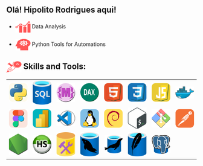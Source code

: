 ## Olá! **Hipolito Rodrigues** aqui!

- <img align="center" alt="hr-bi" height="30" width="40" src="https://github.com/hipolitorodrigues/hipolitorodrigues/blob/f347fd2890116d042ea553942a3c83497235b075/images/img-bitrab.svg"> Data Analysis <br><br>
- <img align="center" alt="hr-bi" height="30" width="40" src="https://github.com/hipolitorodrigues/hipolitorodrigues/blob/f347fd2890116d042ea553942a3c83497235b075/images/img-estudo.svg"> Python Tools for Automations

## <img align="center" alt="hr-bi" height="30" width="40" src="https://github.com/hipolitorodrigues/hipolitorodrigues/blob/0dac396ca8b714a5b5dc52ab9704281c77fe7253/images/img-tool.svg"> **Skills and Tools:**

<table>
  <tr width='50' height='50'>
    <td><img src="https://github.com/hipolitorodrigues/hipolitorodrigues/blob/114143df68ba7fa915fd688222147da430c23f8c/images/img-python.svg" width="50"></td>
    <td><img src="https://github.com/hipolitorodrigues/hipolitorodrigues/blob/93965245749fed2b836194cbed99c7abb843858e/images/img-sql-v2.svg" width="50"></td>
    <td><img src="https://github.com/hipolitorodrigues/hipolitorodrigues/blob/68e3eb6f711f3c048bfca3d59b0cee0cbbaa44cb/images/img-m2.svg" width="50"></td>
    <td><img src="https://github.com/hipolitorodrigues/hipolitorodrigues/blob/93965245749fed2b836194cbed99c7abb843858e/images/img-dax-v2.svg" width="50"></td>
    <td><img src="https://github.com/hipolitorodrigues/hipolitorodrigues/blob/114143df68ba7fa915fd688222147da430c23f8c/images/img-html5.svg" width="50"></td>
    <td><img src="https://github.com/hipolitorodrigues/hipolitorodrigues/blob/114143df68ba7fa915fd688222147da430c23f8c/images/img-css3.svg" width="50"></td>
    <td><img src="https://github.com/hipolitorodrigues/hipolitorodrigues/blob/bbd53020cc1f577735124e3d46af1c9f0226bfcd/images/img-js.svg" width="50"></td>
    <td><img src="https://github.com/hipolitorodrigues/hipolitorodrigues/blob/93965245749fed2b836194cbed99c7abb843858e/images/img-docker-v2.svg" width="50"></td>
  </tr>
  <tr width='50' height='50'>
    <td><img src="https://github.com/hipolitorodrigues/hipolitorodrigues/blob/114143df68ba7fa915fd688222147da430c23f8c/images/img-figma.svg" width="50"></td>
    <td><img src="https://github.com/hipolitorodrigues/hipolitorodrigues/blob/2e55fca965f8cfd03ee40b456086c20c223e1ae1/images/img-bi.svg" width="50"></td>
    <td><img src="https://github.com/hipolitorodrigues/hipolitorodrigues/blob/a1cbdedb51dc4304927adea9065154c3e9517855/images/img-vscode-v2.svg" width="50"></td>
    <td><img src="https://github.com/hipolitorodrigues/hipolitorodrigues/blob/77e8c6b7b3ea5bbd5fb1a5c6943e2335fe193e00/images/img-linux.svg" width="50"/></td>
    <td><img src="https://github.com/hipolitorodrigues/hipolitorodrigues/blob/77e8c6b7b3ea5bbd5fb1a5c6943e2335fe193e00/images/img-debian.svg" width="50"/></td>
    <td><img src="https://github.com/hipolitorodrigues/hipolitorodrigues/blob/e49aee198408f13bf10b30459996728039c77019/images/img-bash.svg" width="50"/></td>
    <td><img src="https://github.com/hipolitorodrigues/hipolitorodrigues/blob/e49aee198408f13bf10b30459996728039c77019/images/img-git_bash.svg" width="50"/></td>
    <td><img src="https://github.com/hipolitorodrigues/hipolitorodrigues/blob/77e8c6b7b3ea5bbd5fb1a5c6943e2335fe193e00/images/img-postman.svg" width="50"/></td>
  </tr>
  <tr width='50' height='50'>
    <td><img src="https://github.com/hipolitorodrigues/hipolitorodrigues/blob/9de3186a6630a8202b927891e2946d79cc3740cf/images/img-node.svg" width="50"/></td>
    <td><img src="https://github.com/hipolitorodrigues/hipolitorodrigues/blob/9de3186a6630a8202b927891e2946d79cc3740cf/images/img-hs.svg" width="50"/></td>
    <td><img src="https://github.com/hipolitorodrigues/hipolitorodrigues/blob/6f9635308decf5732737b48da7783114c3fcb189/images/img-ssms.svg" width="50"/></td>
    <td><img src="https://github.com/hipolitorodrigues/hipolitorodrigues/blob/85e219547ec073678f32ff55186846691a67cb2f/images/img-mysql.svg" width="50"/></td>
    <td><img src="https://github.com/hipolitorodrigues/hipolitorodrigues/blob/85e219547ec073678f32ff55186846691a67cb2f/images/img-mariadb.svg" width="50"/></td>
    <td><img src="https://github.com/hipolitorodrigues/hipolitorodrigues/blob/85e219547ec073678f32ff55186846691a67cb2f/images/img-sqllite.svg" width="50"/></td>
    <td><img src="https://github.com/hipolitorodrigues/assets-for-github/blob/b80562593092fbf7183216e6ed280d6772a37fd1/images/main/img-postgresql.svg" width="50"></td>
  </tr>
</table>
